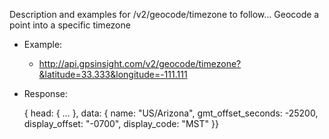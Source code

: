 Description and examples for /v2/geocode/timezone to follow...
Geocode a point into a specific timezone
  * Example:
    * http://api.gpsinsight.com/v2/geocode/timezone?&latitude=33.333&longitude=-111.111
  * Response:

    {
    head: { ... },
    data: {
        name: "US/Arizona",
        gmt_offset_seconds: -25200,
        display_offset: "-0700",
        display_code: "MST"
    }}
